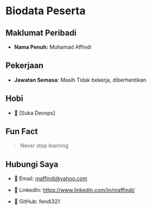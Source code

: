 # Biodata Peserta

## Maklumat Peribadi

- **Nama Penuh:** Muhamad Affindi

## Pekerjaan

- **Jawatan Semasa:** Masih Tidak bekerja, diberhentikan


## Hobi

- 🎯 [Suka Devops]


## Fun Fact

> Never stop learning

## Hubungi Saya

- 📧 Email: maffindi@yahoo.com

- 🔗 LinkedIn: https://www.linkedin.com/in/maffindi/

- 🐙 GitHub: fendi321

